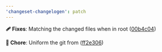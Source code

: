 ```yaml
---
'changeset-changelogen': patch
---
```


**🩹 Fixes**: Matching the changed files when in root ([00b4c04](https://github.com/SettingDust/changeset-changelogen/commit/00b4c04))

**🏡 Chore**: Uniform the git from ([ff2e306](https://github.com/SettingDust/changeset-changelogen/commit/ff2e306))
